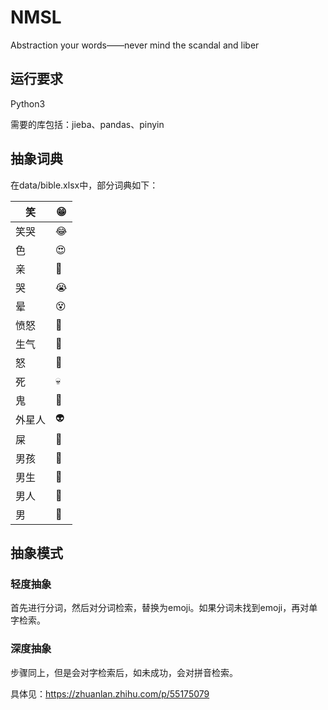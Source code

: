 # NMSL
Abstraction your words——never mind the scandal and liber

## 运行要求

Python3

需要的库包括：jieba、pandas、pinyin

## 抽象词典

在data/bible.xlsx中，部分词典如下：

| 笑     | 😁    |
| ------ | ---- |
| 笑哭   | 😂    |
| 色     | 😍    |
| 亲     | 💋    |
| 哭     | 😭    |
| 晕     | 😵    |
| 愤怒   | 👿    |
| 生气   | 👿    |
| 怒     | 👿    |
| 死     | 💀    |
| 鬼     | 👻    |
| 外星人 | 👽    |
| 屎     | 💩    |
| 男孩   | 👦    |
| 男生   | 👦    |
| 男人   | 👨    |
| 男     | 👨    |

## 抽象模式

### 轻度抽象

首先进行分词，然后对分词检索，替换为emoji。如果分词未找到emoji，再对单字检索。

### 深度抽象

步骤同上，但是会对字检索后，如未成功，会对拼音检索。

具体见：https://zhuanlan.zhihu.com/p/55175079